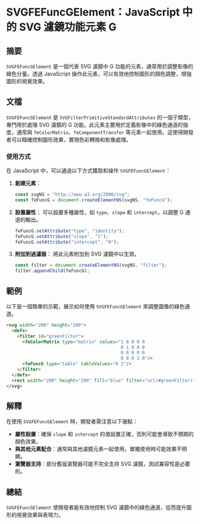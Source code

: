 <!--
Meta Description: # SVGFEFuncGElement：JavaScript 中的 SVG 濾鏡功能元素 G ## 摘要 `SVGFEFuncGElement` 是一個代表 SVG 濾鏡中 G 功能的元素，通常用於調整影像的綠色分量。透過 JavaScript 操作此元素，可以有效地控制圖形的顏色調整，增強圖形的視...
Meta Keywords: svg, svgfefuncgelement, fefuncg, javascript, filter
-->

# SVGFEFuncGElement：JavaScript 中的 SVG 濾鏡功能元素 G

## 摘要
`SVGFEFuncGElement` 是一個代表 SVG 濾鏡中 G 功能的元素，通常用於調整影像的綠色分量。透過 JavaScript 操作此元素，可以有效地控制圖形的顏色調整，增強圖形的視覺效果。

## 文檔
`SVGFEFuncGElement` 是 `SVGFilterPrimitiveStandardAttributes` 的一個子類型，專門用於處理 SVG 濾鏡的 G 功能。此元素主要用於定義影像中的綠色通道的強度，通常與 `feColorMatrix`、`feComponentTransfer` 等元素一起使用。這使得開發者可以精確控制圖形效果，實現色彩轉換和影像處理。

### 使用方式
在 JavaScript 中，可以通過以下方式獲取和操作 `SVGFEFuncGElement`：

1. **創建元素**：
   ```javascript
   const svgNS = "http://www.w3.org/2000/svg";
   const feFuncG = document.createElementNS(svgNS, "feFuncG");
   ```

2. **設置屬性**：
   可以設置多種屬性，如 `type`、`slope` 和 `intercept`，以調整 G 通道的輸出。
   ```javascript
   feFuncG.setAttribute("type", "identity");
   feFuncG.setAttribute("slope", "1");
   feFuncG.setAttribute("intercept", "0");
   ```

3. **附加到過濾器**：
   將此元素附加到 SVG 濾鏡中以生效。
   ```javascript
   const filter = document.createElementNS(svgNS, "filter");
   filter.appendChild(feFuncG);
   ```

## 範例
以下是一個簡單的示範，展示如何使用 `SVGFEFuncGElement` 來調整圖像的綠色通道。

```html
<svg width="200" height="200">
  <defs>
    <filter id="greenFilter">
      <feColorMatrix type="matrix" values="1 0 0 0 0
                                           0 1 0 0 0
                                           0 0 0 0 0
                                           0 0 0 1 0"/>
      <feFuncG type="table" tableValues="0 1"/>
    </filter>
  </defs>
  <rect width="200" height="200" fill="blue" filter="url(#greenFilter)" />
</svg>
```

## 解釋
在使用 `SVGFEFuncGElement` 時，開發者需注意以下幾點：

- **屬性設置**：確保 `slope` 和 `intercept` 的值設置正確，否則可能會導致不預期的顏色效果。
- **與其他元素配合**：通常與其他濾鏡元素一起使用，單獨使用時可能效果不明顯。
- **瀏覽器支持**：部分舊版瀏覽器可能不完全支持 SVG 濾鏡，測試兼容性是必要的。

## 總結
`SVGFEFuncGElement` 使開發者能有效地控制 SVG 濾鏡中的綠色通道，從而提升圖形的視覺效果與表現力。